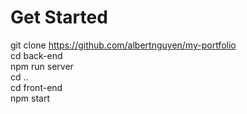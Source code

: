 # Get Started
git clone https://github.com/albertnguyen/my-portfolio <br/>
cd back-end <br/>
npm run server <br/>
cd .. <br/>
cd front-end <br/>
npm start <br/>


